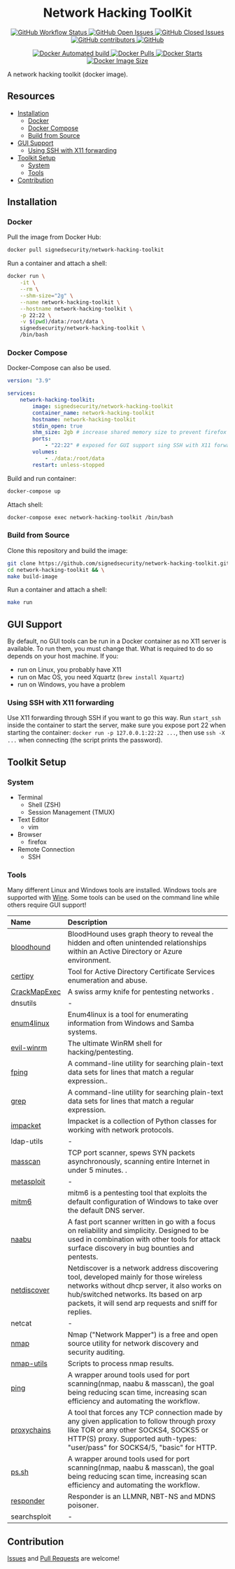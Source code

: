 <h1 align="center">Network Hacking ToolKit</h1>

<p align="center">
	<a href="https://github.com/signedsecurity/network-hacking-toolkit/actions">
		<img alt="GitHub Workflow Status" src="https://img.shields.io/github/workflow/status/signedsecurity/network-hacking-toolkit/🎉%20CI%20to%20Docker%20Hub">
	</a>
	<a href="https://github.com/signedsecurity/network-hacking-toolkit/issues?q=is:issue+is:open">
		<img alt="GitHub Open Issues" src="https://img.shields.io/github/issues-raw/signedsecurity/network-hacking-toolkit.svg">
	</a>
	<a href="https://github.com/signedsecurity/network-hacking-toolkit/issues?q=is:issue+is:closed">
		<img alt="GitHub Closed Issues" src="https://img.shields.io/github/issues-closed-raw/signedsecurity/network-hacking-toolkit.svg">
	</a>
	<a href="https://github.com/signedsecurity/network-hacking-toolkit/graphs/contributors">
		<img alt="GitHub contributors" src="https://img.shields.io/github/contributors/signedsecurity/network-hacking-toolkit">
	</a>
	<a href="https://github.com/signedsecurity/network-hacking-toolkit/blob/master/LICENSE">
		<img alt="GitHub" src="https://img.shields.io/github/license/signedsecurity/network-hacking-toolkit">
	</a>
</p>

<p align="center">
	<a href="https://hub.docker.com/r/signedsecurity/network-hacking-toolkit/">
		<img alt="Docker Automated build" src="https://img.shields.io/docker/automated/signedsecurity/network-hacking-toolkit">
	</a>
	<a href="https://hub.docker.com/r/signedsecurity/network-hacking-toolkit/">
		<img alt="Docker Pulls" src="https://img.shields.io/docker/pulls/signedsecurity/network-hacking-toolkit">
	</a>
	<a href="https://hub.docker.com/r/signedsecurity/network-hacking-toolkit/">
		<img alt="Docker Starts" src="https://img.shields.io/docker/stars/signedsecurity/network-hacking-toolkit">
	</a>
	<a href="https://hub.docker.com/r/signedsecurity/network-hacking-toolkit/">
		<img alt="Docker Image Size" src="https://img.shields.io/docker/image-size/signedsecurity/network-hacking-toolkit/latest">
	</a>
</p>

A network hacking toolkit (docker image).

## Resources

* [Installation](#installation)
	* [Docker](#docker)
	* [Docker Compose](#docker-compose)
	* [Build from Source](#build-from-source)
* [GUI Support](#gui-support)
	* [Using SSH with X11 forwarding](#using-ssh-with-x11-forwarding)
* [Toolkit Setup](#toolkit-setup)
	* [System](#system)
	* [Tools](#tools)
* [Contribution](#contribution)

## Installation

### Docker

Pull the image from Docker Hub:

```bash
docker pull signedsecurity/network-hacking-toolkit
```

Run a container and attach a shell:

```bash
docker run \
	-it \
	--rm \
	--shm-size="2g" \
	--name network-hacking-toolkit \
	--hostname network-hacking-toolkit \
	-p 22:22 \
	-v $(pwd)/data:/root/data \
	signedsecurity/network-hacking-toolkit \
	/bin/bash
```
### Docker Compose

Docker-Compose can also be used.

```yaml
version: "3.9"

services:
    network-hacking-toolkit:
        image: signedsecurity/network-hacking-toolkit
        container_name: network-hacking-toolkit
        hostname: network-hacking-toolkit
        stdin_open: true
        shm_size: 2gb # increase shared memory size to prevent firefox from crashing
        ports:
            - "22:22" # exposed for GUI support sing SSH with X11 forwarding
        volumes:
            - ./data:/root/data
        restart: unless-stopped
```

Build and run container:

```bash
docker-compose up
```

Attach shell:

```bash
docker-compose exec network-hacking-toolkit /bin/bash
```

### Build from Source

Clone this repository and build the image:

```bash
git clone https://github.com/signedsecurity/network-hacking-toolkit.git && \
cd network-hacking-toolkit && \
make build-image
```

Run a container and attach a shell:

```bash
make run
```

## GUI Support

By default, no GUI tools can be run in a Docker container as no X11 server is available. To run them, you must change that. What is required to do so depends on your host machine. If you:

* run on Linux, you probably have X11
* run on Mac OS, you need Xquartz (`brew install Xquartz`)
* run on Windows, you have a problem

### Using SSH with X11 forwarding

Use X11 forwarding through SSH if you want to go this way. Run `start_ssh` inside the container to start the server, make sure you expose port 22 when starting the container: `docker run -p 127.0.0.1:22:22 ...`, then use `ssh -X ...` when connecting (the script prints the password).

## Toolkit Setup

### System

* Terminal
	- Shell (ZSH)
	- Session Management (TMUX)
* Text Editor
	- vim
* Browser
	- firefox
* Remote Connection
	- SSH

### Tools

Many different Linux and Windows tools are installed. Windows tools are supported with [Wine](https://www.winehq.org/). Some tools can be used on the command line while others require GUI support!

| Name | Description |
| :--- | :---------- |
| [bloodhound](https://github.com/BloodHoundAD/BloodHound) | BloodHound uses graph theory to reveal the hidden and often unintended relationships within an Active Directory or Azure environment. |
| [certipy](https://github.com/ly4k/Certipy) | Tool for Active Directory Certificate Services enumeration and abuse. |
| [CrackMapExec](https://github.com/byt3bl33d3r/CrackMapExec) | A swiss army knife for pentesting networks . |
| dnsutils | - |
| [enum4linux](https://github.com/CiscoCXSecurity/enum4linux) | Enum4linux is a tool for enumerating information from Windows and Samba systems. |
| [evil-winrm](https://github.com/Hackplayers/evil-winrm) | The ultimate WinRM shell for hacking/pentesting. |
| [fping](https://en.wikipedia.org/wiki/Grep) | A command-line utility for searching plain-text data sets for lines that match a regular expression.. |
| [grep](https://en.wikipedia.org/wiki/Grep) | A command-line utility for searching plain-text data sets for lines that match a regular expression. |
| [impacket](https://github.com/SecureAuthCorp/impacket) | Impacket is a collection of Python classes for working with network protocols. |
| ldap-utils | - |
| [masscan](https://github.com/robertdavidgraham/masscan) | TCP port scanner, spews SYN packets asynchronously, scanning entire Internet in under 5 minutes. . |
| [metasploit](https://www.metasploit.com) | - |
| [mitm6](https://github.com/dirkjanm/mitm6) | mitm6 is a pentesting tool that exploits the default configuration of Windows to take over the default DNS server. |
| [naabu](https://github.com/projectdiscovery/naabu) |  A fast port scanner written in go with a focus on reliability and simplicity. Designed to be used in combination with other tools for attack surface discovery in bug bounties and pentests. |
| [netdiscover](https://github.com/netdiscover-scanner/netdiscover) | Netdiscover is a network address discovering tool, developed mainly for those wireless networks without dhcp server, it also works on hub/switched networks. Its based on arp packets, it will send arp requests and sniff for replies. |
| netcat | - |
| [nmap](https://nmap.org/) | Nmap ("Network Mapper") is a free and open source utility for network discovery and security auditing.|
| [nmap-utils](https://github.com/enenumxela/nmap-utils) | Scripts to process nmap results. |
| [ping](https://github.com/enenumxela/ps.sh) | A wrapper around tools used for port scanning(nmap, naabu & masscan), the goal being reducing scan time, increasing scan efficiency and automating the workflow. |
| [proxychains](https://github.com/haad/proxychains) | A tool that forces any TCP connection made by any given application to follow through proxy like TOR or any other SOCKS4, SOCKS5 or HTTP(S) proxy. Supported auth-types: "user/pass" for SOCKS4/5, "basic" for HTTP. |
| [ps.sh](https://github.com/enenumxela/ps.sh) | A wrapper around tools used for port scanning(nmap, naabu & masscan), the goal being reducing scan time, increasing scan efficiency and automating the workflow. |
| [responder](https://github.com/lgandx/Responder) | Responder is an LLMNR, NBT-NS and MDNS poisoner. |
|  searchsploit | - |

## Contribution

[Issues](https://github.com/signedsecurity/network-hacking-toolkit/issues) and [Pull Requests](https://github.com/signedsecurity/network-hacking-toolkit/pulls) are welcome!
